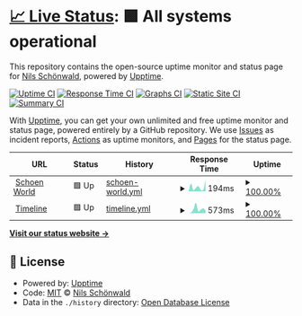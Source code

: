 # [📈 Live Status](https://uptime.schoen.world): <!--live status--> **🟩 All systems operational**

This repository contains the open-source uptime monitor and status page for [Nils Schönwald](https://schoen.world), powered by [Upptime](https://github.com/upptime/upptime).

[![Uptime CI](https://github.com/schoenwaldnils/uptime/workflows/Uptime%20CI/badge.svg)](https://github.com/schoenwaldnils/uptime/actions?query=workflow%3A%22Uptime+CI%22)
[![Response Time CI](https://github.com/schoenwaldnils/uptime/workflows/Response%20Time%20CI/badge.svg)](https://github.com/schoenwaldnils/uptime/actions?query=workflow%3A%22Response+Time+CI%22)
[![Graphs CI](https://github.com/schoenwaldnils/uptime/workflows/Graphs%20CI/badge.svg)](https://github.com/schoenwaldnils/uptime/actions?query=workflow%3A%22Graphs+CI%22)
[![Static Site CI](https://github.com/schoenwaldnils/uptime/workflows/Static%20Site%20CI/badge.svg)](https://github.com/schoenwaldnils/uptime/actions?query=workflow%3A%22Static+Site+CI%22)
[![Summary CI](https://github.com/schoenwaldnils/uptime/workflows/Summary%20CI/badge.svg)](https://github.com/schoenwaldnils/uptime/actions?query=workflow%3A%22Summary+CI%22)

With [Upptime](https://upptime.js.org), you can get your own unlimited and free uptime monitor and status page, powered entirely by a GitHub repository. We use [Issues](https://github.com/schoenwaldnils/uptime/issues) as incident reports, [Actions](https://github.com/schoenwaldnils/uptime/actions) as uptime monitors, and [Pages](https://uptime.schoen.world) for the status page.

<!--start: status pages-->
<!-- This summary is generated by Upptime (https://github.com/upptime/upptime) -->
<!-- Do not edit this manually, your changes will be overwritten -->
<!-- prettier-ignore -->
| URL | Status | History | Response Time | Uptime |
| --- | ------ | ------- | ------------- | ------ |
| <img alt="" src="https://icons.duckduckgo.com/ip3/schoen.world.ico" height="13"> [Schoen World](https://schoen.world) | 🟩 Up | [schoen-world.yml](https://github.com/schoenwaldnils/uptime/commits/HEAD/history/schoen-world.yml) | <details><summary><img alt="Response time graph" src="./graphs/schoen-world/response-time-week.png" height="20"> 194ms</summary><br><a href="https://uptime.schoen.world/history/schoen-world"><img alt="Response time 171" src="https://img.shields.io/endpoint?url=https%3A%2F%2Fraw.githubusercontent.com%2Fschoenwaldnils%2Fuptime%2FHEAD%2Fapi%2Fschoen-world%2Fresponse-time.json"></a><br><a href="https://uptime.schoen.world/history/schoen-world"><img alt="24-hour response time 167" src="https://img.shields.io/endpoint?url=https%3A%2F%2Fraw.githubusercontent.com%2Fschoenwaldnils%2Fuptime%2FHEAD%2Fapi%2Fschoen-world%2Fresponse-time-day.json"></a><br><a href="https://uptime.schoen.world/history/schoen-world"><img alt="7-day response time 194" src="https://img.shields.io/endpoint?url=https%3A%2F%2Fraw.githubusercontent.com%2Fschoenwaldnils%2Fuptime%2FHEAD%2Fapi%2Fschoen-world%2Fresponse-time-week.json"></a><br><a href="https://uptime.schoen.world/history/schoen-world"><img alt="30-day response time 168" src="https://img.shields.io/endpoint?url=https%3A%2F%2Fraw.githubusercontent.com%2Fschoenwaldnils%2Fuptime%2FHEAD%2Fapi%2Fschoen-world%2Fresponse-time-month.json"></a><br><a href="https://uptime.schoen.world/history/schoen-world"><img alt="1-year response time 171" src="https://img.shields.io/endpoint?url=https%3A%2F%2Fraw.githubusercontent.com%2Fschoenwaldnils%2Fuptime%2FHEAD%2Fapi%2Fschoen-world%2Fresponse-time-year.json"></a></details> | <details><summary><a href="https://uptime.schoen.world/history/schoen-world">100.00%</a></summary><a href="https://uptime.schoen.world/history/schoen-world"><img alt="All-time uptime 99.99%" src="https://img.shields.io/endpoint?url=https%3A%2F%2Fraw.githubusercontent.com%2Fschoenwaldnils%2Fuptime%2FHEAD%2Fapi%2Fschoen-world%2Fuptime.json"></a><br><a href="https://uptime.schoen.world/history/schoen-world"><img alt="24-hour uptime 100.00%" src="https://img.shields.io/endpoint?url=https%3A%2F%2Fraw.githubusercontent.com%2Fschoenwaldnils%2Fuptime%2FHEAD%2Fapi%2Fschoen-world%2Fuptime-day.json"></a><br><a href="https://uptime.schoen.world/history/schoen-world"><img alt="7-day uptime 100.00%" src="https://img.shields.io/endpoint?url=https%3A%2F%2Fraw.githubusercontent.com%2Fschoenwaldnils%2Fuptime%2FHEAD%2Fapi%2Fschoen-world%2Fuptime-week.json"></a><br><a href="https://uptime.schoen.world/history/schoen-world"><img alt="30-day uptime 100.00%" src="https://img.shields.io/endpoint?url=https%3A%2F%2Fraw.githubusercontent.com%2Fschoenwaldnils%2Fuptime%2FHEAD%2Fapi%2Fschoen-world%2Fuptime-month.json"></a><br><a href="https://uptime.schoen.world/history/schoen-world"><img alt="1-year uptime 99.99%" src="https://img.shields.io/endpoint?url=https%3A%2F%2Fraw.githubusercontent.com%2Fschoenwaldnils%2Fuptime%2FHEAD%2Fapi%2Fschoen-world%2Fuptime-year.json"></a></details>
| <img alt="" src="https://icons.duckduckgo.com/ip3/timeline.schoen.world.ico" height="13"> [Timeline](https://timeline.schoen.world) | 🟩 Up | [timeline.yml](https://github.com/schoenwaldnils/uptime/commits/HEAD/history/timeline.yml) | <details><summary><img alt="Response time graph" src="./graphs/timeline/response-time-week.png" height="20"> 573ms</summary><br><a href="https://uptime.schoen.world/history/timeline"><img alt="Response time 218" src="https://img.shields.io/endpoint?url=https%3A%2F%2Fraw.githubusercontent.com%2Fschoenwaldnils%2Fuptime%2FHEAD%2Fapi%2Ftimeline%2Fresponse-time.json"></a><br><a href="https://uptime.schoen.world/history/timeline"><img alt="24-hour response time 318" src="https://img.shields.io/endpoint?url=https%3A%2F%2Fraw.githubusercontent.com%2Fschoenwaldnils%2Fuptime%2FHEAD%2Fapi%2Ftimeline%2Fresponse-time-day.json"></a><br><a href="https://uptime.schoen.world/history/timeline"><img alt="7-day response time 573" src="https://img.shields.io/endpoint?url=https%3A%2F%2Fraw.githubusercontent.com%2Fschoenwaldnils%2Fuptime%2FHEAD%2Fapi%2Ftimeline%2Fresponse-time-week.json"></a><br><a href="https://uptime.schoen.world/history/timeline"><img alt="30-day response time 362" src="https://img.shields.io/endpoint?url=https%3A%2F%2Fraw.githubusercontent.com%2Fschoenwaldnils%2Fuptime%2FHEAD%2Fapi%2Ftimeline%2Fresponse-time-month.json"></a><br><a href="https://uptime.schoen.world/history/timeline"><img alt="1-year response time 218" src="https://img.shields.io/endpoint?url=https%3A%2F%2Fraw.githubusercontent.com%2Fschoenwaldnils%2Fuptime%2FHEAD%2Fapi%2Ftimeline%2Fresponse-time-year.json"></a></details> | <details><summary><a href="https://uptime.schoen.world/history/timeline">100.00%</a></summary><a href="https://uptime.schoen.world/history/timeline"><img alt="All-time uptime 100.00%" src="https://img.shields.io/endpoint?url=https%3A%2F%2Fraw.githubusercontent.com%2Fschoenwaldnils%2Fuptime%2FHEAD%2Fapi%2Ftimeline%2Fuptime.json"></a><br><a href="https://uptime.schoen.world/history/timeline"><img alt="24-hour uptime 100.00%" src="https://img.shields.io/endpoint?url=https%3A%2F%2Fraw.githubusercontent.com%2Fschoenwaldnils%2Fuptime%2FHEAD%2Fapi%2Ftimeline%2Fuptime-day.json"></a><br><a href="https://uptime.schoen.world/history/timeline"><img alt="7-day uptime 100.00%" src="https://img.shields.io/endpoint?url=https%3A%2F%2Fraw.githubusercontent.com%2Fschoenwaldnils%2Fuptime%2FHEAD%2Fapi%2Ftimeline%2Fuptime-week.json"></a><br><a href="https://uptime.schoen.world/history/timeline"><img alt="30-day uptime 100.00%" src="https://img.shields.io/endpoint?url=https%3A%2F%2Fraw.githubusercontent.com%2Fschoenwaldnils%2Fuptime%2FHEAD%2Fapi%2Ftimeline%2Fuptime-month.json"></a><br><a href="https://uptime.schoen.world/history/timeline"><img alt="1-year uptime 100.00%" src="https://img.shields.io/endpoint?url=https%3A%2F%2Fraw.githubusercontent.com%2Fschoenwaldnils%2Fuptime%2FHEAD%2Fapi%2Ftimeline%2Fuptime-year.json"></a></details>

<!--end: status pages-->

[**Visit our status website →**](https://uptime.schoen.world)

## 📄 License

- Powered by: [Upptime](https://github.com/upptime/upptime)
- Code: [MIT](./LICENSE) © [Nils Schönwald](https://schoen.world)
- Data in the `./history` directory: [Open Database License](https://opendatacommons.org/licenses/odbl/1-0/)
